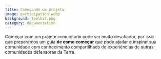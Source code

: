 ```yaml
---
title: Começando um projeto
image: participation.webp
background: toolkit.png
category: documentation
---
```


Começar com um projeto comunitário pode ser muito desafiador, por isso que preparamos um guia **de como começar** que pode ajudar e inspirar sua comunidade com conhecimento compartilhado de experiências de outras comunidades defensoras da Terra.

<app-button full :color="true" localurl=":8086/all/https://www.earthdefenderstoolkit.com/toolkit/how-to-get-started/" text="Read the guide"></app-button>
